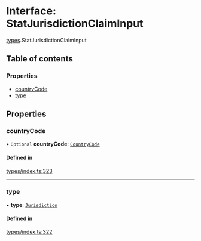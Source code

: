 # Interface: StatJurisdictionClaimInput

[types](../wiki/types).StatJurisdictionClaimInput

## Table of contents

### Properties

- [countryCode](../wiki/types.StatJurisdictionClaimInput#countrycode)
- [type](../wiki/types.StatJurisdictionClaimInput#type)

## Properties

### countryCode

• `Optional` **countryCode**: [`CountryCode`](../wiki/generated.types.CountryCode)

#### Defined in

[types/index.ts:323](https://github.com/PolymeshAssociation/polymesh-sdk/blob/079537ad/src/types/index.ts#L323)

___

### type

• **type**: [`Jurisdiction`](../wiki/types.ClaimType#jurisdiction)

#### Defined in

[types/index.ts:322](https://github.com/PolymeshAssociation/polymesh-sdk/blob/079537ad/src/types/index.ts#L322)
